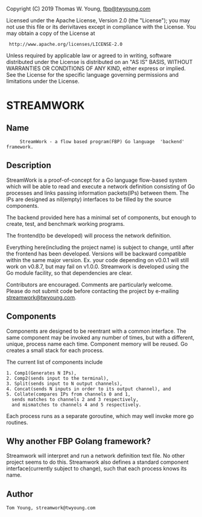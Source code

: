 Copyright (C) 2019 Thomas W. Young, fbp@twyoung.com 

Licensed under the Apache License, Version 2.0 (the "License");
you may not use this file or its derivitaves except in compliance with the License.
You may obtain a copy of the License at

     http://www.apache.org/licenses/LICENSE-2.0

Unless required by applicable law or agreed to in writing, software
distributed under the License is distributed on an "AS IS" BASIS,
WITHOUT WARRANTIES OR CONDITIONS OF ANY KIND, either express or implied.
See the License for the specific language governing permissions and
limitations under the License.

STREAMWORK
==========

Name
----

         StreamWork - a flow based program(FBP) Go language  'backend' framework.
         

Description
-----------

StreamWork is a proof-of-concept for a Go language flow-based system which will be able to read and execute a network definition consisting of Go processes and links passing information packets(IPs) between them.  The IPs are designed as nil(empty) interfaces to be filled by the source components.    

The backend provided here has a minimal set of components, but enough to 
create, test, and benchmark working programs.  

The frontend(to be developed) will process the network definition.

Everything here(including the project name) is subject to change, until after the frontend has been developed.  Versions will be backward compatible within the same major version. Ex. your code depending on v0.0.1 will still work on v0.8.7, but may fail on v1.0.0.  Streamwork is developed using 
the Go module facility, so that dependencies are clear.   

Contributors are encouraged.  Comments are particularly welcome.   
Please do not submit code before contacting the project by e-mailing streamwork@twyoung.com.     


Components
----------

Components are designed to be reentrant with a common interface.  The same 
component may be invoked any number of times, but  with a different, unique, process name each time.   Component memory will be reused.  Go creates a small stack for each process.  

The current list of components include 

	1. Comp1(Generates N IPs), 
	2. Comp2(sends input to the terminal), 
	3. Split(sends input to N output channels),  
	4. Concat(sends N inputs in order to its output channel), and  			
	5. Collate(compares IPs from channels 0 and 1,  
	  sends matches to channels 2 and 3 respectively, 
	  and mismatches to channels 4 and 5 respectively. 

Each process runs as a separate goroutine, which may well invoke more go routines.  
 
Why another FBP Golang framework?
---------------------------------

Streamwork will interpret and run a network definition text file.   No other 
project seems to do this.  Streamwork also defines a standard component
interface(currently subject to change), such that each process knows its name. 
      
Author
------

    Tom Young, streamwork@twyoung.com
